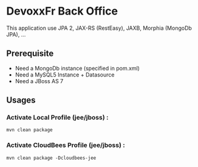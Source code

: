DevoxxFr Back Office
====================

This application use JPA 2, JAX-RS (RestEasy), JAXB, Morphia (MongoDb JPA), ...

Prerequisite
------------

* Need a MongoDb instance (specified in pom.xml)
* Need a MySQL5 Instance + Datasource
* Need a JBoss AS 7

Usages
------ 

### Activate Local Profile (jee/jboss) :
    mvn clean package

### Activate CloudBees Profile (jee/jboss) :
    mvn clean package -Dcloudbees-jee